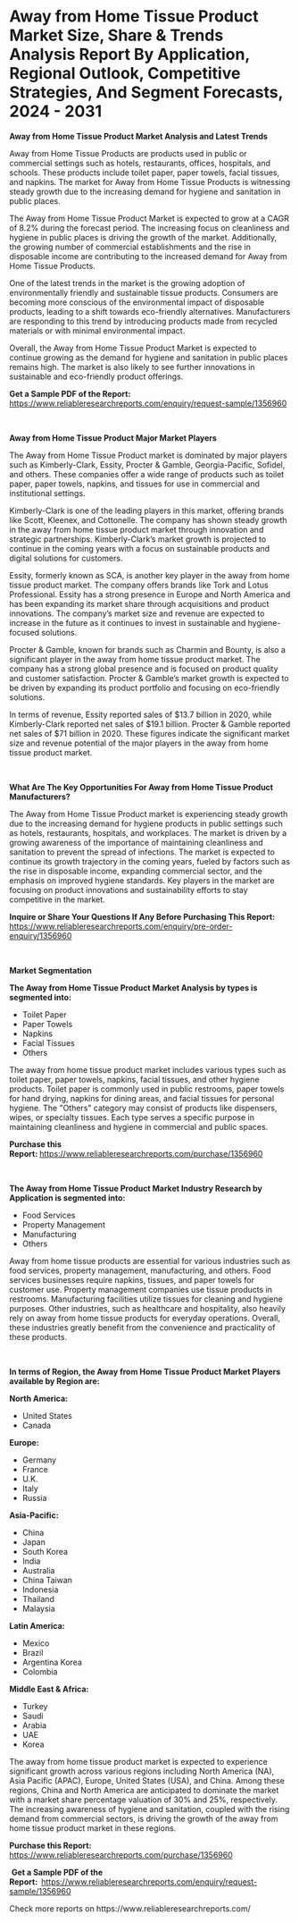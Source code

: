 <p><h1>Away from Home Tissue Product Market Size, Share & Trends Analysis Report By Application, Regional Outlook, Competitive Strategies, And Segment Forecasts, 2024 - 2031</h1></p><p><strong>Away from Home Tissue Product Market Analysis and Latest Trends</strong></p>
<p><p>Away from Home Tissue Products are products used in public or commercial settings such as hotels, restaurants, offices, hospitals, and schools. These products include toilet paper, paper towels, facial tissues, and napkins. The market for Away from Home Tissue Products is witnessing steady growth due to the increasing demand for hygiene and sanitation in public places.</p><p>The Away from Home Tissue Product Market is expected to grow at a CAGR of 8.2% during the forecast period. The increasing focus on cleanliness and hygiene in public places is driving the growth of the market. Additionally, the growing number of commercial establishments and the rise in disposable income are contributing to the increased demand for Away from Home Tissue Products.</p><p>One of the latest trends in the market is the growing adoption of environmentally friendly and sustainable tissue products. Consumers are becoming more conscious of the environmental impact of disposable products, leading to a shift towards eco-friendly alternatives. Manufacturers are responding to this trend by introducing products made from recycled materials or with minimal environmental impact.</p><p>Overall, the Away from Home Tissue Product Market is expected to continue growing as the demand for hygiene and sanitation in public places remains high. The market is also likely to see further innovations in sustainable and eco-friendly product offerings.</p></p>
<p><strong>Get a Sample PDF of the Report:&nbsp;</strong> <a href="https://www.reliableresearchreports.com/enquiry/request-sample/1356960">https://www.reliableresearchreports.com/enquiry/request-sample/1356960</a></p>
<p>&nbsp;</p>
<p><strong>Away from Home Tissue Product Major Market Players</strong></p>
<p><p>The Away from Home Tissue Product market is dominated by major players such as Kimberly-Clark, Essity, Procter & Gamble, Georgia-Pacific, Sofidel, and others. These companies offer a wide range of products such as toilet paper, paper towels, napkins, and tissues for use in commercial and institutional settings.</p><p>Kimberly-Clark is one of the leading players in this market, offering brands like Scott, Kleenex, and Cottonelle. The company has shown steady growth in the away from home tissue product market through innovation and strategic partnerships. Kimberly-Clark’s market growth is projected to continue in the coming years with a focus on sustainable products and digital solutions for customers.</p><p>Essity, formerly known as SCA, is another key player in the away from home tissue product market. The company offers brands like Tork and Lotus Professional. Essity has a strong presence in Europe and North America and has been expanding its market share through acquisitions and product innovations. The company’s market size and revenue are expected to increase in the future as it continues to invest in sustainable and hygiene-focused solutions.</p><p>Procter & Gamble, known for brands such as Charmin and Bounty, is also a significant player in the away from home tissue product market. The company has a strong global presence and is focused on product quality and customer satisfaction. Procter & Gamble’s market growth is expected to be driven by expanding its product portfolio and focusing on eco-friendly solutions.</p><p>In terms of revenue, Essity reported sales of $13.7 billion in 2020, while Kimberly-Clark reported net sales of $19.1 billion. Procter & Gamble reported net sales of $71 billion in 2020. These figures indicate the significant market size and revenue potential of the major players in the away from home tissue product market.</p></p>
<p>&nbsp;</p>
<p><strong>What Are The Key Opportunities For Away from Home Tissue Product Manufacturers?</strong></p>
<p><p>The Away from Home Tissue Product market is experiencing steady growth due to the increasing demand for hygiene products in public settings such as hotels, restaurants, hospitals, and workplaces. The market is driven by a growing awareness of the importance of maintaining cleanliness and sanitation to prevent the spread of infections. The market is expected to continue its growth trajectory in the coming years, fueled by factors such as the rise in disposable income, expanding commercial sector, and the emphasis on improved hygiene standards. Key players in the market are focusing on product innovations and sustainability efforts to stay competitive in the market.</p></p>
<p><strong>Inquire or Share Your Questions If Any Before Purchasing This Report:</strong> <a href="https://www.reliableresearchreports.com/enquiry/pre-order-enquiry/1356960">https://www.reliableresearchreports.com/enquiry/pre-order-enquiry/1356960</a></p>
<p>&nbsp;</p>
<p><strong>Market Segmentation</strong></p>
<p><strong>The Away from Home Tissue Product Market Analysis by types is segmented into:</strong></p>
<p><ul><li>Toilet Paper</li><li>Paper Towels</li><li>Napkins</li><li>Facial Tissues</li><li>Others</li></ul></p>
<p><p>The away from home tissue product market includes various types such as toilet paper, paper towels, napkins, facial tissues, and other hygiene products. Toilet paper is commonly used in public restrooms, paper towels for hand drying, napkins for dining areas, and facial tissues for personal hygiene. The "Others" category may consist of products like dispensers, wipes, or specialty tissues. Each type serves a specific purpose in maintaining cleanliness and hygiene in commercial and public spaces.</p></p>
<p><strong>Purchase this Report:&nbsp;</strong><a href="https://www.reliableresearchreports.com/purchase/1356960">https://www.reliableresearchreports.com/purchase/1356960</a></p>
<p>&nbsp;</p>
<p><strong>The Away from Home Tissue Product Market Industry Research by Application is segmented into:</strong></p>
<p><ul><li>Food Services</li><li>Property Management</li><li>Manufacturing</li><li>Others</li></ul></p>
<p><p>Away from home tissue products are essential for various industries such as food services, property management, manufacturing, and others. Food services businesses require napkins, tissues, and paper towels for customer use. Property management companies use tissue products in restrooms. Manufacturing facilities utilize tissues for cleaning and hygiene purposes. Other industries, such as healthcare and hospitality, also heavily rely on away from home tissue products for everyday operations. Overall, these industries greatly benefit from the convenience and practicality of these products.</p></p>
<p>&nbsp;</p>
<p><strong>In terms of Region, the Away from Home Tissue Product Market Players available by Region are:</strong></p>
<p>
    <p> <strong> North America: </strong>
        <ul>
            <li>United States</li>
            <li>Canada</li>
        </ul>
        </p> 
    <p> <strong> Europe: </strong>
        <ul>
            <li>Germany</li>
            <li>France</li>
            <li>U.K.</li>
            <li>Italy</li>
            <li>Russia</li>
        </ul>
        </p> 
    <p> <strong> Asia-Pacific: </strong>
        <ul>
            <li>China</li>
            <li>Japan</li>
            <li>South Korea</li>
            <li>India</li>
            <li>Australia</li>
            <li>China Taiwan</li>
            <li>Indonesia</li>
            <li>Thailand</li>
            <li>Malaysia</li>
        </ul>
        </p> 
    <p> <strong> Latin America: </strong>
        <ul>
            <li>Mexico</li>
            <li>Brazil</li>
            <li>Argentina Korea</li>
            <li>Colombia</li>
        </ul>
        </p> 
    <p> <strong> Middle East & Africa: </strong>
        <ul>
            <li>Turkey</li>
            <li>Saudi</li>
            <li>Arabia</li>
            <li>UAE</li>
            <li>Korea</li>
        </ul>
    </p>
    </p>
<p><p>The away from home tissue product market is expected to experience significant growth across various regions including North America (NA), Asia Pacific (APAC), Europe, United States (USA), and China. Among these regions, China and North America are anticipated to dominate the market with a market share percentage valuation of 30% and 25%, respectively. The increasing awareness of hygiene and sanitation, coupled with the rising demand from commercial sectors, is driving the growth of the away from home tissue product market in these regions.</p></p>
<p><strong>Purchase this Report: </strong><a href="https://www.reliableresearchreports.com/purchase/1356960">https://www.reliableresearchreports.com/purchase/1356960</a></p>
<p>&nbsp;<strong>Get a Sample PDF of the Report:&nbsp;&nbsp;</strong><a href="https://www.reliableresearchreports.com/enquiry/request-sample/1356960">https://www.reliableresearchreports.com/enquiry/request-sample/1356960</a></p>
<p><strong></strong></p>
<p>Check more reports on https://www.reliableresearchreports.com/</p>